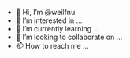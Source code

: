 - 👋 Hi, I’m @weilfnu
- 👀 I’m interested in ...
- 🌱 I’m currently learning ...
- 💞️ I’m looking to collaborate on ...
- 📫 How to reach me ...

<!---
weilfnu/weilfnu is a ✨ special ✨ repository because its `README.md` (this file) appears on your GitHub profile.
You can click the Preview link to take a look at your changes.
--->
